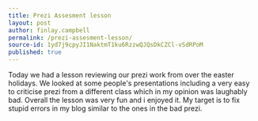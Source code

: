```yaml
---
title: Prezi Assesment lesson
layout: post
author: finlay.campbell
permalink: /prezi-assesment-lesson/
source-id: 1yd7j9cpyJI1NaktmT1ku6RzzwQJQsDkCZCl-vSdRPoM
published: true
---
```

Today we had a lesson reviewing our prezi work from over the easter holidays. We looked at some people's presentations including a very easy to criticise prezi from a different class which in my opinion was laughably bad. Overall the lesson was very fun and i enjoyed it. My target is to fix stupid errors in my blog similar to the ones in the bad prezi.


